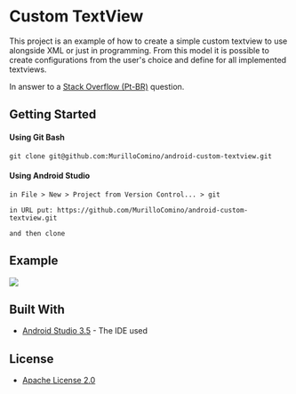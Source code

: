 # Custom TextView

This project is an example of how to create a simple custom textview to use alongside XML or just in programming. From this model it is possible to create configurations from the user's choice and define for all implemented textviews.

In answer to a [Stack Overflow (Pt-BR)](https://pt.stackoverflow.com/a/371672/128573) question.
## Getting Started
#### Using Git Bash
```
git clone git@github.com:MurilloComino/android-custom-textview.git
```

#### Using Android Studio
```
in File > New > Project from Version Control... > git

in URL put: https://github.com/MurilloComino/android-custom-textview.git

and then clone
```

## Example
![](https://github.com/MurilloComino/android-custom-textview/blob/master/resources/1.gif?raw=true)


## Built With

* [Android Studio 3.5](https://developer.android.com/studio) - The IDE used

## License

* [Apache License 2.0](https://github.com/MurilloComino/android-custom-textview/blob/master/LICENSE.md)